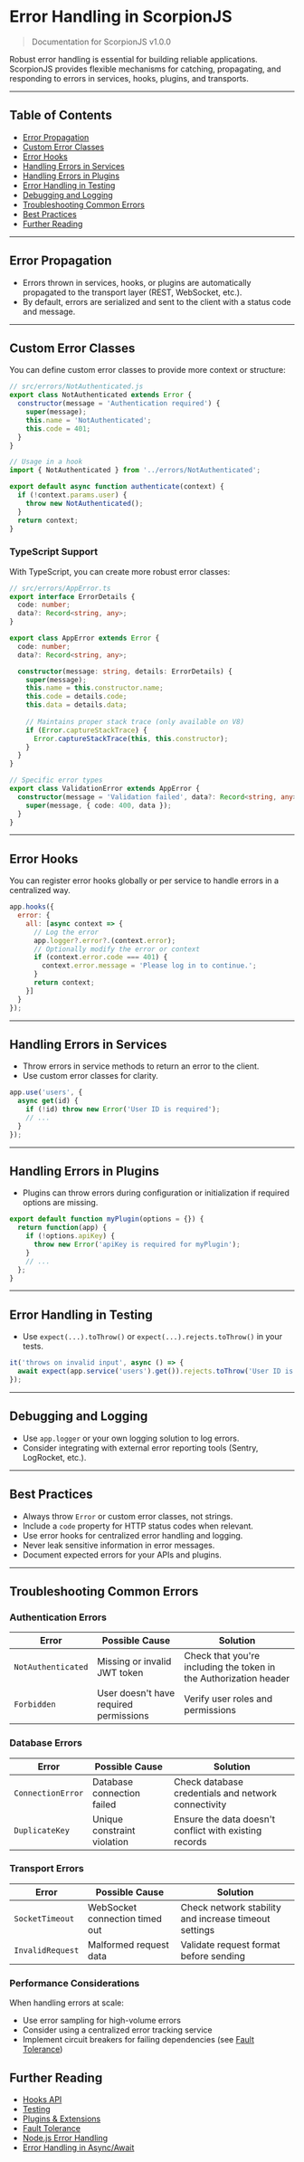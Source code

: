 # Error Handling in ScorpionJS

> Documentation for ScorpionJS v1.0.0

Robust error handling is essential for building reliable applications. ScorpionJS provides flexible mechanisms for catching, propagating, and responding to errors in services, hooks, plugins, and transports.

---

## Table of Contents
- [Error Propagation](#error-propagation)
- [Custom Error Classes](#custom-error-classes)
- [Error Hooks](#error-hooks)
- [Handling Errors in Services](#handling-errors-in-services)
- [Handling Errors in Plugins](#handling-errors-in-plugins)
- [Error Handling in Testing](#error-handling-in-testing)
- [Debugging and Logging](#debugging-and-logging)
- [Troubleshooting Common Errors](#troubleshooting-common-errors)
- [Best Practices](#best-practices)
- [Further Reading](#further-reading)

---

## Error Propagation
- Errors thrown in services, hooks, or plugins are automatically propagated to the transport layer (REST, WebSocket, etc.).
- By default, errors are serialized and sent to the client with a status code and message.

---

## Custom Error Classes

You can define custom error classes to provide more context or structure:

```javascript
// src/errors/NotAuthenticated.js
export class NotAuthenticated extends Error {
  constructor(message = 'Authentication required') {
    super(message);
    this.name = 'NotAuthenticated';
    this.code = 401;
  }
}

// Usage in a hook
import { NotAuthenticated } from '../errors/NotAuthenticated';

export default async function authenticate(context) {
  if (!context.params.user) {
    throw new NotAuthenticated();
  }
  return context;
}
```

### TypeScript Support

With TypeScript, you can create more robust error classes:

```typescript
// src/errors/AppError.ts
export interface ErrorDetails {
  code: number;
  data?: Record<string, any>;
}

export class AppError extends Error {
  code: number;
  data?: Record<string, any>;

  constructor(message: string, details: ErrorDetails) {
    super(message);
    this.name = this.constructor.name;
    this.code = details.code;
    this.data = details.data;
    
    // Maintains proper stack trace (only available on V8)
    if (Error.captureStackTrace) {
      Error.captureStackTrace(this, this.constructor);
    }
  }
}

// Specific error types
export class ValidationError extends AppError {
  constructor(message = 'Validation failed', data?: Record<string, any>) {
    super(message, { code: 400, data });
  }
}
```

---

## Error Hooks

You can register error hooks globally or per service to handle errors in a centralized way.

```javascript
app.hooks({
  error: {
    all: [async context => {
      // Log the error
      app.logger?.error?.(context.error);
      // Optionally modify the error or context
      if (context.error.code === 401) {
        context.error.message = 'Please log in to continue.';
      }
      return context;
    }]
  }
});
```

---

## Handling Errors in Services

- Throw errors in service methods to return an error to the client.
- Use custom error classes for clarity.

```javascript
app.use('users', {
  async get(id) {
    if (!id) throw new Error('User ID is required');
    // ...
  }
});
```

---

## Handling Errors in Plugins

- Plugins can throw errors during configuration or initialization if required options are missing.

```javascript
export default function myPlugin(options = {}) {
  return function(app) {
    if (!options.apiKey) {
      throw new Error('apiKey is required for myPlugin');
    }
    // ...
  };
}
```

---

## Error Handling in Testing

- Use `expect(...).toThrow()` or `expect(...).rejects.toThrow()` in your tests.

```javascript
it('throws on invalid input', async () => {
  await expect(app.service('users').get()).rejects.toThrow('User ID is required');
});
```

---

## Debugging and Logging

- Use `app.logger` or your own logging solution to log errors.
- Consider integrating with external error reporting tools (Sentry, LogRocket, etc.).

---

## Best Practices
- Always throw `Error` or custom error classes, not strings.
- Include a `code` property for HTTP status codes when relevant.
- Use error hooks for centralized error handling and logging.
- Never leak sensitive information in error messages.
- Document expected errors for your APIs and plugins.

---

## Troubleshooting Common Errors

### Authentication Errors

| Error | Possible Cause | Solution |
|-------|---------------|----------|
| `NotAuthenticated` | Missing or invalid JWT token | Check that you're including the token in the Authorization header |
| `Forbidden` | User doesn't have required permissions | Verify user roles and permissions |

### Database Errors

| Error | Possible Cause | Solution |
|-------|---------------|----------|
| `ConnectionError` | Database connection failed | Check database credentials and network connectivity |
| `DuplicateKey` | Unique constraint violation | Ensure the data doesn't conflict with existing records |

### Transport Errors

| Error | Possible Cause | Solution |
|-------|---------------|----------|
| `SocketTimeout` | WebSocket connection timed out | Check network stability and increase timeout settings |
| `InvalidRequest` | Malformed request data | Validate request format before sending |

### Performance Considerations

When handling errors at scale:

- Use error sampling for high-volume errors
- Consider using a centralized error tracking service
- Implement circuit breakers for failing dependencies (see [Fault Tolerance](./fault-tolerance.md))

## Further Reading
- [Hooks API](./hooks.md)
- [Testing](./testing.md)
- [Plugins & Extensions](./plugins.md)
- [Fault Tolerance](./fault-tolerance.md)
- [Node.js Error Handling](https://nodejs.org/api/errors.html)
- [Error Handling in Async/Await](https://javascript.info/async-await#error-handling)
